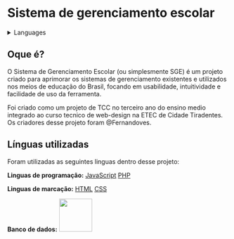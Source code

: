 # Sistema de gerenciamento escolar

<details>

<summary>Languages</summary>

| [English](https://teste.com) | [Espanõl](https://teste.com) | *Portugues Brasileiro* |
| ---------------------------- | ---------------------------- | ---------------------- |

</details>

## Oque é?

O Sistema de Gerenciamento Escolar (ou simplesmente SGE) é um projeto criado para aprimorar os sistemas de gerenciamento existentes e utilizados nos meios de educação do Brasil, focando em usabilidade, intuitividade e facilidade de uso da ferramenta.

Foi criado como um projeto de TCC no terceiro ano do ensino medio integrado ao curso tecnico de web-design na ETEC de Cidade Tiradentes. Os criadores desse projeto foram @Fernandoves.

## Línguas utilizadas

Foram utilizadas as seguintes linguas dentro desse projeto:

**Linguas de programação:**
[JavaScript](https://developer.mozilla.org/pt-BR/docs/Web/JavaScript) [PHP](https://www.php.net/manual/pt_BR/index.php)

**Linguas de marcação:**
[HTML](https://developer.mozilla.org/pt-BR/docs/Web/HTML) [CSS](https://developer.mozilla.org/pt-BR/docs/Web/CSS)

**Banco de dados:**
<img src="https://www.vectorlogo.zone/logos/mysql/mysql-ar21.svg" data-canonical-src="https://www.vectorlogo.zone/logos/mysql/mysql-ar21.svg" width="75"/>
